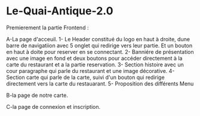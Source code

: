 # Le-Quai-Antique-2.0

Premierement la partie Frontend :

A-La page d'acceuil.
1- Le Header constitué du logo en haut à droite, dune barre de navigatiion avec 5 onglet qui redirige vers leur partie. Et un bouton en haut à doite pour reserver en se connectant.
2- Banniére de présentation avec une image en fond et deux boutons pour accéder directement à la carte du restaurant et a la partie reservation.
3- Section histoire avec un cour paragraphe qui parle du restaurant et une image décorative.
4- Section carte qui parle de la carte, suivi d'un bouton qui redirige directement vers la carte du restauarant.
5- Proposition des différents Menu 







B-la page de notre carte.

C-la page de connexion et inscription.
